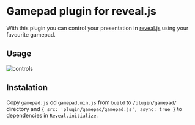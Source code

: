 # Gamepad plugin for reveal.js
With this plugin you can control your presentation in [reveal.js](https://github.com/hakimel/reveal.js/) using your favourite gamepad.

## Usage
![controls](http://i.imgur.com/oaE6CGo.png)

## Instalation
Copy `gamepad.js` od `gamepad.min.js` from `build` to `/plugin/gamepad/` directory and `{ src: 'plugin/gamepad/gamepad.js', async: true }` to dependencies in `Reveal.initialize`.
